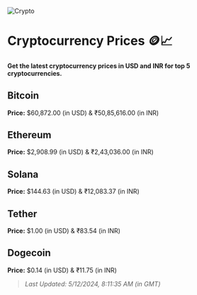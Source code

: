 
![Crypto](https://www.techguide.com.au/wp-content/uploads/2020/11/crypto3.jpeg)

# Cryptocurrency Prices 🪙📈

#### Get the latest cryptocurrency prices in USD and INR for top 5 cryptocurrencies.

## Bitcoin

**Price:** $60,872.00 (in USD) & ₹50,85,616.00 (in INR)

## Ethereum

**Price:** $2,908.99 (in USD) & ₹2,43,036.00 (in INR)

## Solana

**Price:** $144.63 (in USD) & ₹12,083.37 (in INR)

## Tether

**Price:** $1.00 (in USD) & ₹83.54 (in INR)

## Dogecoin

**Price:** $0.14 (in USD) & ₹11.75 (in INR)

> _Last Updated: 5/12/2024, 8:11:35 AM (in GMT)_
